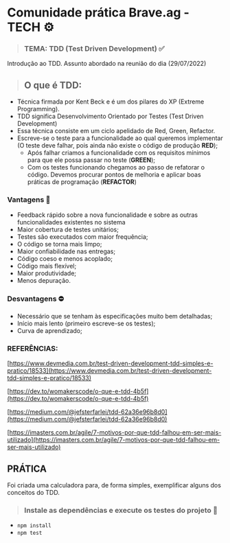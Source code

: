 # Comunidade prática Brave.ag - TECH ⚙️

> ### TEMA: TDD (Test Driven Development) ✅

Introdução ao TDD. Assunto abordado na reunião do dia (29/07/2022)

> ## O que é TDD:
* Técnica firmada por Kent Beck e é um dos pilares do XP (Extreme Programming).
* TDD significa Desenvolvimento Orientado por Testes (Test Driven Development)
* Essa técnica consiste em um ciclo apelidado de Red, Green, Refactor.
* Escreve-se o teste para a funcionalidade ao qual queremos implementar (O teste deve falhar, pois ainda não existe o código de produção **RED**);
    - Após falhar criamos a funcionalidade com os requisitos mínimos para que ele possa passar no teste (**GREEN**);
    - Com os testes funcionando chegamos ao passo de refatorar o código. Devemos procurar pontos de melhoria e aplicar boas práticas de programação (**REFACTOR**)

### Vantagens 🚀

- Feedback rápido sobre a nova funcionalidade e sobre as outras funcionalidades existentes no sistema
- Maior cobertura de testes unitários;
- Testes são executados com maior frequência;
- O código se torna mais limpo;
- Maior confiabilidade nas entregas;
- Código coeso e menos acoplado;
- Código mais flexível;
- Maior produtividade;
- Menos depuração.

### Desvantagens ⛔️

- Necessário que se tenham às especificações muito bem detalhadas;
- Início mais lento (primeiro escreve-se os testes);
- Curva de aprendizado;

### REFERÊNCIAS:

[https://www.devmedia.com.br/test-driven-development-tdd-simples-e-pratico/18533](https://www.devmedia.com.br/test-driven-development-tdd-simples-e-pratico/18533)

[https://dev.to/womakerscode/o-que-e-tdd-4b5f](https://dev.to/womakerscode/o-que-e-tdd-4b5f)

[https://medium.com/@jefsterfarlei/tdd-62a36e96b8d0](https://medium.com/@jefsterfarlei/tdd-62a36e96b8d0)

[https://imasters.com.br/agile/7-motivos-por-que-tdd-falhou-em-ser-mais-utilizado](https://imasters.com.br/agile/7-motivos-por-que-tdd-falhou-em-ser-mais-utilizado)

## PRÁTICA

Foi criada uma calculadora para, de forma simples, exemplificar alguns dos conceitos do TDD.

> ### Instale as dependências e execute os testes do projeto 🦾

* `npm install`
* `npm test`



